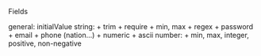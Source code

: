 Fields

general:
  initialValue
string: 
    + trim
    + require
    + min, max
    + regex
      + password
      + email
      + phone (nation...)
      + numeric
      + ascii
number:
    + min, max, integer, positive, non-negative